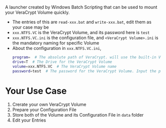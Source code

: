 A launcher created by Windows Batch Scripting that can be used to mount your VeraCrypt Volume quickly.

- The entries of this are `read-xxx.bat` and `write-xxx.bat`, edit them as your case may be
- `xxx.NTFS.VC` is the VeraCrypt Volume, and its password here is `test`
- `xxx.NTFS.VC.ini` is the configuration file, and `<VeraCrypt Volume>.ini` is the mandatory naming for specific Volume
- About the configuration in `xxx.NTFS.VC.ini`,
  ```bash
  program=  # The absolute path of VeraCrypt. will use the built-in VeraCrypt program if omitted
  drive=T  # The Drive for the VeraCrypt Volume
  volume=xxx.NTFS.VC  # The VeraCrypt Volume name
  password=test  # The password for the VeraCrypt Volume. Input the password manually if omitted
  ```

# Your Use Case

1. Crerate your own VeraCrypt Volume
2. Prepare your Configuration File
3. Store both of the Volume and its Configuration File in `data` folder
4. Edit your Entries
